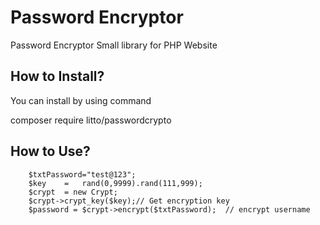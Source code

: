 # Password Encryptor

Password Encryptor Small library for PHP Website

## How to Install?

You can install by using command

composer require litto/passwordcrypto

## How to Use?

        $txtPassword="test@123";
        $key    =   rand(0,9999).rand(111,999);
        $crypt  = new Crypt; 
        $crypt->crypt_key($key);// Get encryption key
        $password = $crypt->encrypt($txtPassword);  // encrypt username

